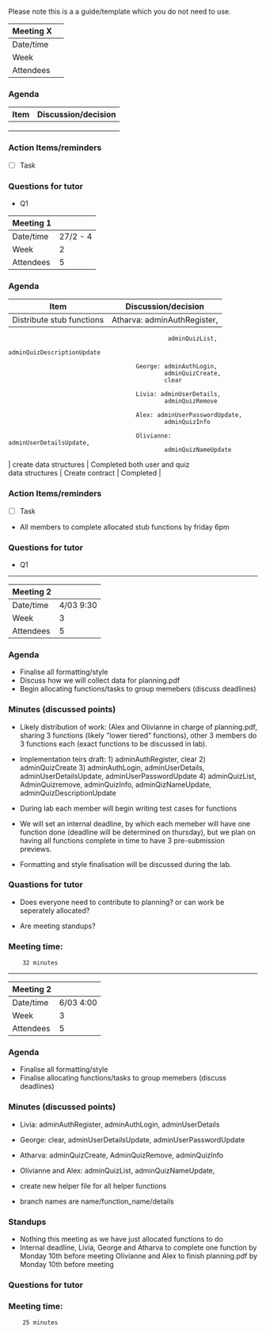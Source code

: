 Please note this is a a guide/template which you do not need to use.

| Meeting X |         |
| --------  | ------- |
| Date/time |         |
|   Week    |         |
| Attendees |         |

### Agenda
| Item      | Discussion/decision |
| --------  | ------------------- |
|           |                     |
|           |                     |
|           |                     |

### Action Items/reminders
- [ ] Task

### Questions for tutor
* Q1

| Meeting 1 |         |
| --------  | ------- |
| Date/time |    27/2 - 4     |
|   Week    |    2     |
| Attendees |    5     |

### Agenda
| Item      | Discussion/decision |
| --------  | ------------------- |
|     Distribute stub functions      |  Atharva: adminAuthRegister,             
                                                 adminQuizList,
                                                 adminQuizDescriptionUpdate

                                        George: adminAuthLogin,
                                                adminQuizCreate,
                                                clear

                                        Livia: adminUserDetails,
                                                adminQuizRemove

                                        Alex: adminUserPasswordUpdate,
                                                adminQuizInfo

                                        Olivianne:                           adminUserDetailsUpdate,
                                                adminQuizNameUpdate        

|     create data structures      |          Completed both user and quiz     
                                             data structures
|     Create contract      |          Completed           |

### Action Items/reminders
- [ ] Task
- All members to complete allocated stub functions by friday 6pm

### Questions for tutor
* Q1


--------------------------------------------------------------

| Meeting 2 |         |
| --------  | ------- |
| Date/time |4/03 9:30|
|   Week    |    3    |
| Attendees |    5    |

### Agenda
- Finalise all formatting/style
- Discuss how we will collect data for planning.pdf
- Begin allocating functions/tasks to group memebers (discuss deadlines)

### Minutes (discussed points)

- Likely distribution of work:
        (Alex and Olivianne in charge of planning.pdf, sharing 3 functions (likely "lower tiered" functions), other 3 members do 3 functions each (exact functions to be discussed in lab).

- Implementation teirs draft:
        1) adminAuthRegister, clear 
        2) adminQuizCreate
        3) adminAuthLogin, adminUserDetails, adminUserDetailsUpdate, adminUserPasswordUpdate
        4) adminQuizList, AdminQuizremove, adminQuizInfo, adminQizNameUpdate, adminQuizDescriptionUpdate

- During lab each member will begin writing test cases for functions

- We will set an internal deadline, by which each memeber will have one function done (deadline will be determined on thursday), but we plan on having all functions complete in time to have 3 pre-submission previews.

- Formatting and style finalisation will be discussed during the lab.


### Quastions for tutor  

- Does everyone need to contribute to planning? or can work be seperately allocated?

- Are meeting standups?

### Meeting time: 
        32 minutes



--------------------------------------------------------------

| Meeting 2 |         |
| --------  | ------- |
| Date/time |6/03 4:00|
|   Week    |    3    |
| Attendees |    5    |

### Agenda
- Finalise all formatting/style
- Finalise allocating functions/tasks to group memebers (discuss deadlines)

### Minutes (discussed points)
- Livia: adminAuthRegister, adminAuthLogin, adminUserDetails
- George: clear, adminUserDetailsUpdate, adminUserPasswordUpdate
- Atharva: adminQuizCreate, AdminQuizRemove, adminQuizInfo
- Olivianne and Alex: adminQuizList, adminQuizNameUpdate,                      

- create new helper file for all helper functions
- branch names are name/function_name/details


### Standups
- Nothing this meeting as we have just allocated functions to do
- Internal deadline, 
  Livia, George and Atharva to complete one function by Monday
  10th before meeting
  Olivianne and Alex to finish planning.pdf by Monday
  10th before meeting 
  

### Questions for tutor  


### Meeting time: 
        25 minutes
